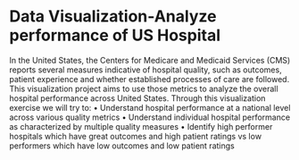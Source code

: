 # Data Visualization-Analyze performance of US Hospital
In the United States, the Centers for Medicare and Medicaid Services (CMS) reports several measures indicative of hospital quality, such as outcomes, patient experience and whether established processes of care are followed. This visualization project aims to use those metrics to analyze the overall hospital performance across United States. Through this visualization exercise we will try to:
•	Understand hospital performance at a national level across various quality metrics
•	Understand individual hospital performance as characterized by multiple quality measures
•	Identify high performer hospitals which have great outcomes and high patient ratings vs low performers which have low outcomes and low patient ratings 
